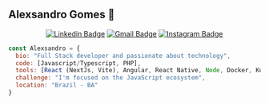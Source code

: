 ## Alexsandro Gomes 🤠

<p align="center">
 
<div align="center">

[![Linkedin Badge](https://img.shields.io/badge/-Alexsandro%20Gomes-067EED?style=flat-square&logo=Linkedin&logoColor=white&link=https://www.linkedin.com/in/alexsandrogomes/)](https://www.linkedin.com/in/alexsandrogomes/)
[![Gmail Badge](https://img.shields.io/badge/-alexsandrogmsdev@gmail.com-EA2121?style=flat-square&logo=Gmail&logoColor=white&link=mailto:alexsandrogmsdev@gmail.com)](mailto:alexsandrogmsdev@gmail.com)
[![Instagram Badge](https://img.shields.io/badge/-Instagram-FF6B6B?style=flat-square&logo=Instagram&logoColor=white&link=https://www.instagram.com/alex_gomessz/?hl=pt-br)](https://www.instagram.com/alex_gomessz/)

</div>
 
 
```js
const Alexsandro = {
  bio: "Full Stack developer and passionate about technology",
  code: [Javascript/Typescript, PHP],
  tools: [React (NextJs, Vite), Angular, React Native, Node, Docker, Kubernetes, Terraform, AWS, IBM Cloud],
  challenge: "I'm focused on the JavaScript ecosystem",
  location: "Brazil - BA"
}
```

</p>
